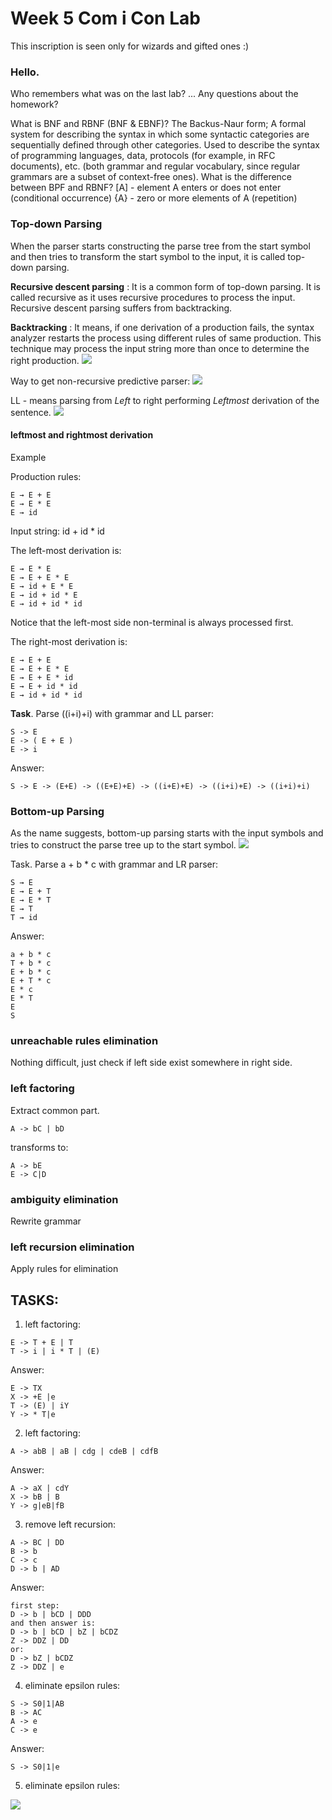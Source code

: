 # Week 5 Com i Con Lab
This inscription is seen only for wizards and gifted ones :)
### Hello.
Who remembers what was on the last lab? ...
Any questions about the homework?

What is BNF and RBNF (BNF & EBNF)?
The Backus-Naur form; A formal system for describing the syntax in which some syntactic categories are sequentially defined through other categories. Used to describe the syntax of programming languages, data, protocols (for example, in RFC documents), etc. (both grammar and regular vocabulary, since regular grammars are a subset of context-free ones).
What is the difference between BPF and RBNF?
[A] - element A enters or does not enter (conditional occurrence)
{A} - zero or more elements of A (repetition)

### Top-down Parsing
When the parser starts constructing the parse tree from the start symbol and then tries to transform the start symbol to the input, it is called top-down parsing.

**Recursive descent parsing** : It is a common form of top-down parsing. It is called recursive as it uses recursive procedures to process the input. Recursive descent parsing suffers from backtracking.

**Backtracking** : It means, if one derivation of a production fails, the syntax analyzer restarts the process using different rules of same production. This technique may process the input string more than once to determine the right production.
![](https://i.imgur.com/HFr0E8x.png)


Way to get non-recursive predictive parser:
![](https://i.imgur.com/PrVbeAf.png)

LL - means parsing from *Left* to right performing *Leftmost* derivation of the sentence.
![](https://i.imgur.com/FBCeZBD.png)

#### leftmost and rightmost derivation
Example

Production rules:
```
E → E + E
E → E * E
E → id 
```
Input string: id + id * id

The left-most derivation is:
```
E → E * E
E → E + E * E
E → id + E * E
E → id + id * E
E → id + id * id
```
Notice that the left-most side non-terminal is always processed first.

The right-most derivation is:
```
E → E + E
E → E + E * E
E → E + E * id
E → E + id * id
E → id + id * id
```

**Task**. Parse ((i+i)+i) with grammar and LL parser: 
```
S -> E
E -> ( E + E )
E -> i
```
Answer:
```
S -> E -> (E+E) -> ((E+E)+E) -> ((i+E)+E) -> ((i+i)+E) -> ((i+i)+i)
```

### Bottom-up Parsing
As the name suggests, bottom-up parsing starts with the input symbols and tries to construct the parse tree up to the start symbol.
![](https://i.imgur.com/SqnMB3e.png)

Task. Parse a + b * c with grammar and LR parser:
```
S → E
E → E + T
E → E * T
E → T
T → id
```
Answer:
```
a + b * c
T + b * c
E + b * c
E + T * c
E * c
E * T
E
S
```
### unreachable rules elimination
Nothing difficult, just check if left side exist somewhere in right side.

### left factoring
Extract common part.
```
A -> bC | bD
```
transforms to:
```
A -> bE
E -> C|D
```
### ambiguity elimination
Rewrite grammar

### left recursion elimination
Apply rules for elimination

## TASKS:
1. left factoring: 
```
E -> T + E | T
T -> i | i * T | (E)
```
Answer:
```
E -> TX
X -> +E |e
T -> (E) | iY
Y -> * T|e
```
2. left factoring:
```
A -> abB | aB | cdg | cdeB | cdfB
```
Answer:
```
A -> aX | cdY
X -> bB | B
Y -> g|eB|fB
```
3. remove left recursion: 
```
A -> BC | DD
B -> b
C -> c
D -> b | AD
```
Answer:
```
first step: 
D -> b | bCD | DDD 
and then answer is:
D -> b | bCD | bZ | bCDZ
Z -> DDZ | DD
or: 
D -> bZ | bCDZ
Z -> DDZ | e
```
4. eliminate epsilon rules:
```
S -> S0|1|AB
B -> AC
A -> e
C -> e
```
Answer:
```
S -> S0|1|e
```
5. eliminate epsilon rules:

![](https://i.imgur.com/ciJlNUX.png)
